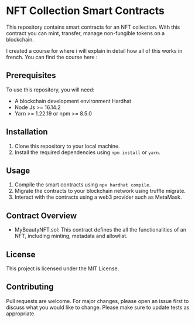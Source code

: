 # **NFT Collection Smart Contracts**

This repository contains smart contracts for an NFT collection. With this contract you can mint, transfer, manage non-fungible tokens on a blockchain.

I created a course for where i will explain in detail how all of this works in french. You can find the course here :

## **Prerequisites**

To use this repository, you will need:

- A blockchain development environment Hardhat
- Node Js >= 16.14.2
- Yarn >= 1.22.19 or npm >= 8.5.0

## **Installation**

1. Clone this repository to your local machine.
2. Install the required dependencies using `npm install` or `yarn`.

## **Usage**

1. Compile the smart contracts using `npx hardhat compile`.
2. Migrate the contracts to your blockchain network using truffle migrate.
3. Interact with the contracts using a web3 provider such as MetaMask.

## **Contract Overview**

- MyBeautyNFT.sol: This contract defines the all the functionalities of an NFT, including minting, metadata and allowlist.

## **License**

This project is licensed under the MIT License.

## **Contributing**

Pull requests are welcome. For major changes, please open an issue first to discuss what you would like to change. Please make sure to update tests as appropriate.
